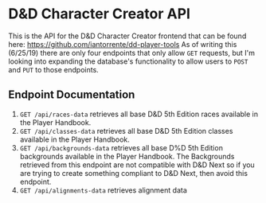 # D&D Character Creator API
This is the API for the D&D Character Creator frontend that can be found here: https://github.com/iantorrente/dd-player-tools
As of writing this (6/25/19) there are only four endpoints that only allow `GET` requests, but I'm looking into expanding the database's functionality to allow users to `POST` and `PUT` to those endpoints. 

## Endpoint Documentation
1) `GET /api/races-data` retrieves all base D&D 5th Edition races available in the Player Handbook.
2) `GET /api/classes-data` retrieves all base D&D 5th Edition classes available in the Player Handbook.
3) `GET /api/backgrounds-data` retrieves all base D%D 5th Edition backgrounds available in the Player Handbook. The Backgrounds retrieved from this endpoint are not compatible with D&D Next so if you are trying to create something compliant to D&D Next, then avoid this endpoint.
4) `GET /api/alignments-data` retrieves alignment data 
